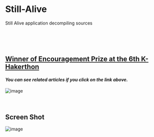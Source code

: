 # Still-Alive
Still Alive application decompiling sources

<br>
<br>
<br>

## [Winner of Encouragement Prize at the 6th K-Hakerthon](http://www.newsis.com/view/?id=NISX20181108_0000467462&cID=10808&pID=10800)

#### *You can see related articles if you click on the link above.*

![image](https://user-images.githubusercontent.com/38183241/55457379-b4953700-5624-11e9-9f09-abf462e93cea.png)
<br><br><br>

## Screen Shot


![image](https://user-images.githubusercontent.com/38183241/72682380-c7272100-3b0f-11ea-8416-0c89770dd179.png)
